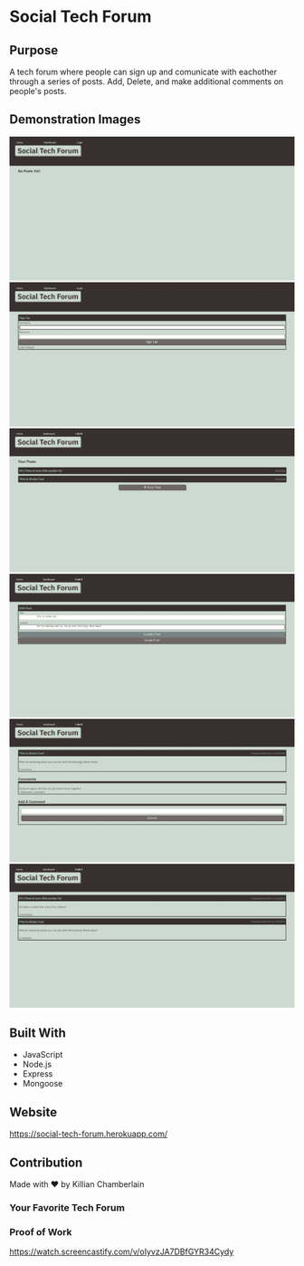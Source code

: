 # Social Tech Forum

## Purpose
A tech forum where people can sign up and comunicate with eachother through a series of posts. Add, Delete, and make additional comments on people's posts. 

## Demonstration Images
![Screenshot](assets/images/SF-1.JPG "Social-Forum")
![Screenshot](assets/images/SF-2.JPG "Social-Forum")
![Screenshot](assets/images/SF-3.JPG "Social-Forum")
![Screenshot](assets/images/SF-4.JPG "Social-Forum")
![Screenshot](assets/images/SF-5.JPG "Social-Forum")
![Screenshot](assets/images/SF-6.JPG "Social-Forum")


## Built With
* JavaScript
* Node.js
* Express
* Mongoose

## Website
https://social-tech-forum.herokuapp.com/

## Contribution
Made with ❤️ by Killian Chamberlain

### Your Favorite Tech Forum

### Proof of Work

https://watch.screencastify.com/v/oIyvzJA7DBfGYR34Cydy
